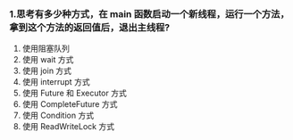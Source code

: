 ### 1.思考有多少种方式，在 main 函数启动一个新线程，运行一个方法，拿到这个方法的返回值后，退出主线程? 

1. 使用阻塞队列
2. 使用 wait 方式
3. 使用 join 方式
4. 使用 interrupt 方式
5. 使用 Future 和 Executor 方式
6. 使用 CompleteFuture 方式
7. 使用 Condition 方式
8. 使用 ReadWriteLock 方式